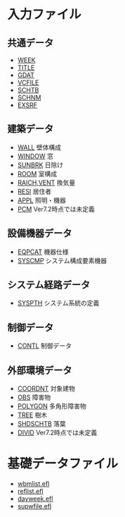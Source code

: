 # 入力ファイル

## 共通データ

- [WEEK](WEEK.md)
- [TITLE](TITLE.md)
- [GDAT](GDAT.md)
- [VCFILE](VCFILE.md)
- [SCHTB](SCHTB.md)
- [SCHNM](SCHNM.md)
- [EXSRF](EXSRF.md)

## 建築データ

- [WALL](WALL.md) 壁体構成
- [WINDOW](WINDOW.md) 窓
- [SUNBRK](SUNBRK.md) 日除け
- [ROOM](ROOM.md) 室構成
- [RAICH,VENT](VENT.md) 換気量
- [RESI](RESI.md) 居住者
- [APPL](AAPL.md) 照明・機器
- [PCM](PCM.md) Ver7.2時点では未定義

## 設備機器データ

- [EQPCAT](EQPCAT.md) 機器仕様
- [SYSCMP](SYSCMP.md) システム構成要素機器

## システム経路データ

- [SYSPTH](SYSPTH.md) システム系統の定義

## 制御データ

- [CONTL](CONTL.md) 制御データ

## 外部環境データ

- [COORDNT](COORDNT.md) 対象建物
- [OBS](OBS.md) 障害物
- [POLYGON](POLYGON.md) 多角形障害物
- [TREE](TREE.md) 樹木
- [SHDSCHTB](SHDSCHTB.md) 落葉
- [DIVID](DIVID.md)  Ver7.2時点では未定義


# 基礎データファイル

- [wbmlist.efl](wbmlist.md)
- [reflist.efl](reflist.md)
- [dayweek.efl](dayweek.md)
- [supwfile.efl](supwfile.md)


